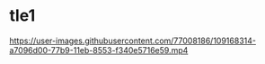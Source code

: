 # tle1


https://user-images.githubusercontent.com/77008186/109168314-a7096d00-77b9-11eb-8553-f340e5716e59.mp4
